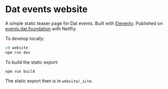 # Dat events website

A simple static teaser page for Dat events. Built with [Eleventy](https://www.11ty.dev/). Published on [events.dat.foundation](https://events.dat.foundation) with Netlfiy.

To develop locally:
```bash
cd website
npm run dev
```

To build the static export:
```
npm run build
```

The static export then is in `website/_site`.
